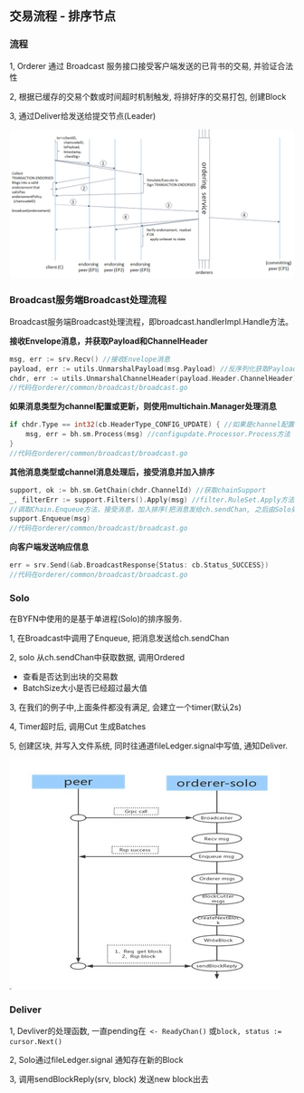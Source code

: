 ## 交易流程 - 排序节点

###  流程
1, Orderer 通过 Broadcast 服务接口接受客户端发送的已背书的交易, 并验证合法性

2, 根据已缓存的交易个数或时间超时机制触发, 将排好序的交易打包, 创建Block

3, 通过Deliver给发送给提交节点(Leader)

![](_images/flow-4.png)



### Broadcast服务端Broadcast处理流程

Broadcast服务端Broadcast处理流程，即broadcast.handlerImpl.Handle方法。

**接收Envelope消息，并获取Payload和ChannelHeader**

```go
msg, err := srv.Recv() //接收Envelope消息
payload, err := utils.UnmarshalPayload(msg.Payload) //反序列化获取Payload
chdr, err := utils.UnmarshalChannelHeader(payload.Header.ChannelHeader) //反序列化获取ChannelHeader
//代码在orderer/common/broadcast/broadcast.go
```

**如果消息类型为channel配置或更新，则使用multichain.Manager处理消息**

```go
if chdr.Type == int32(cb.HeaderType_CONFIG_UPDATE) { //如果是channel配置或更新
	msg, err = bh.sm.Process(msg) //configupdate.Processor.Process方法
}
//代码在orderer/common/broadcast/broadcast.go
```

**其他消息类型或channel消息处理后，接受消息并加入排序**

```go
support, ok := bh.sm.GetChain(chdr.ChannelId) //获取chainSupport
_, filterErr := support.Filters().Apply(msg) //filter.RuleSet.Apply方法
//调取Chain.Enqueue方法，接受消息，加入排序(把消息发给ch.sendChan, 之后由Solo处理
support.Enqueue(msg)
//代码在orderer/common/broadcast/broadcast.go
```

**向客户端发送响应信息**

```go
err = srv.Send(&ab.BroadcastResponse{Status: cb.Status_SUCCESS})
//代码在orderer/common/broadcast/broadcast.go
```

###  Solo
在BYFN中使用的是基于单进程(Solo)的排序服务.

1, 在Broadcast中调用了Enqueue, 把消息发送给ch.sendChan

2, solo 从ch.sendChan中获取数据, 调用Ordered

- 查看是否达到出块的交易数
- BatchSize大小是否已经超过最大值

3, 在我们的例子中,上面条件都没有满足, 会建立一个timer(默认2s)

4, Timer超时后, 调用Cut 生成Batches

5, 创建区块, 并写入文件系统, 同时往通道fileLedger.signal中写值, 通知Deliver.

![](_images/txflow_order_solo.png)

### Deliver

1, Devliver的处理函数, 一直pending在` <- ReadyChan()` 或`block, status := cursor.Next()`

2, Solo通过fileLedger.signal 通知存在新的Block

3, 调用sendBlockReply(srv, block) 发送new block出去